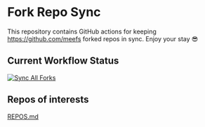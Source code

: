# Fork Repo Sync

This repository contains GitHub actions for keeping https://github.com/meefs forked repos in sync. Enjoy your stay 😎

## Current Workflow Status

[![Sync All Forks](https://github.com/meefs/fork-repo-sync/actions/workflows/sync_forks.yml/badge.svg)](https://github.com/meefs/fork-repo-sync/actions/workflows/sync_forks.yml)


## Repos of interests
[REPOS.md](https://github.com/meefs/fork-repo-sync/blob/main/REPOS.md)